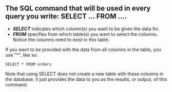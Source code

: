 ## The SQL command that will be used in every query you write: SELECT ... FROM ....
   - ***SELECT*** indicates which column(s) you want to be given the data for.
   - ***FROM*** specifies from which table(s) you want to select the columns. Notice the columns need to exist in this table.

If you want to be provided with the data from all columns in the table, you use "*", like so:

    SELECT * FROM orders

Note that using SELECT does not create a new table with these columns in the database, it just provides the data to you as the results, or output, of this command.
